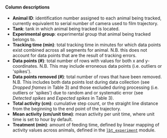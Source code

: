 #### Column descriptions

* **Animal ID**: identification number assigned to each animal being tracked, currently equivalent to serial number of camera used to film trajectory.
* **Tank**: tank in which animal being tracked is located.
* **Experimental group**: experimental group that animal being tracked belongs to.
* **Tracking time (min)**: total tracking time in minutes for which data points exist combined across all segments for animal. N.B. this does not account for data points that are the result of tracking errors.
* **Data points (#)**: total number of rows with values for both x and y-coordinates. N.B. This may include erroneous  data points (i.e. outliers or 'spikes'). 
* **Data points removed (#)**: total number of rows that have been removed. N.B. This includes both data points lost during data collection (see _Dropped frames_ in Table 3) and those excluded during processing (i.e. outliers or 'spikes') due to random and or systematic error (see _Detected spikes_ and _Expected spikes_ in Table 3). 
* **Total activity (cm)**: cumulative step count, or the straight line distance from the beginning to the end point of the trajectory.
* **Mean activity (cm/unit time)**: mean activity per unit time, where unit time is set to hour by default.
* **Treatment (min)**: amount of feeding time, defined by linear mapping of activity values across animals, defined in the [`lbt_experiment`](https://github.com/vincejstraub/developing-exploration-behavior/blob/master/Processing/libratools/libratools/lbt_experiment.py) module.